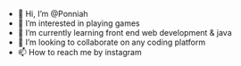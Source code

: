 - 👋 Hi, I’m @Ponniah
- 👀 I’m interested in playing games
- 🌱 I’m currently learning front end web development & java
- 💞️ I’m looking to collaborate on any coding platform
- 📫 How to reach me by instagram

<!---
Ponniah510/Ponniah510 is a ✨ special ✨ repository because its `README.md` (this file) appears on your GitHub profile.
You can click the Preview link to take a look at your changes.
--->
